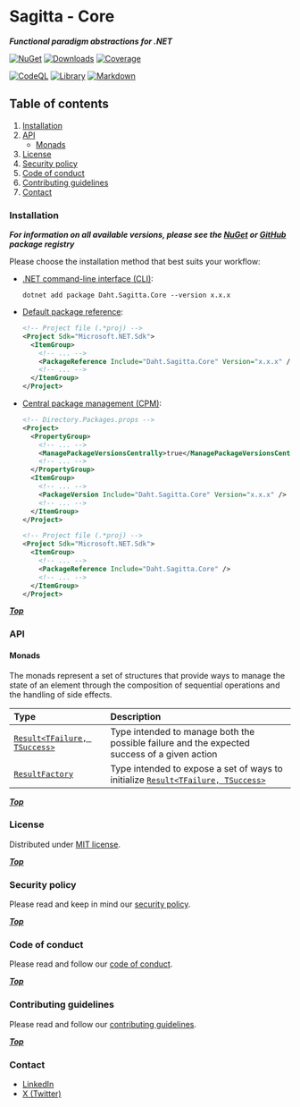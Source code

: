 # Sagitta - Core

***Functional paradigm abstractions for .NET***

[nuget-package-registry]: https://www.nuget.org/packages/Daht.Sagitta.Core

[![NuGet](https://img.shields.io/nuget/v/Daht.Sagitta.Core?style=for-the-badge&logo=nuget&logoColor=FFFFFF&label=NuGet&labelColor=000000&color=7950F2)][nuget-package-registry]
[![Downloads](https://img.shields.io/nuget/dt/Daht.Sagitta.Core?style=for-the-badge&logo=nuget&logoColor=FFFFFF&label=Downloads&labelColor=000000&color=7950F2)](https://www.nuget.org/stats/packages/Daht.Sagitta.Core?groupby=Version)
[![Coverage](https://img.shields.io/codecov/c/github/daht-x/sagitta-core?style=for-the-badge&logo=codecov&logoColor=FFFFFF&label=Coverage&labelColor=000000&color=7950F2)](https://app.codecov.io/gh/daht-x/sagitta-core)

[![CodeQL](https://img.shields.io/github/actions/workflow/status/daht-x/sagitta-core/codeql.yaml?style=for-the-badge&logo=github-actions&logoColor=FFFFFF&label=CodeQL&labelColor=000000)](https://github.com/daht-x/sagitta-core/actions/workflows/codeql.yaml)
[![Library](https://img.shields.io/github/actions/workflow/status/daht-x/sagitta-core/library.yaml?style=for-the-badge&logo=github-actions&logoColor=FFFFFF&label=Library&labelColor=000000)](https://github.com/daht-x/sagitta-core/actions/workflows/library.yaml)
[![Markdown](https://img.shields.io/github/actions/workflow/status/daht-x/sagitta-core/markdown.yaml?style=for-the-badge&logo=github-actions&logoColor=FFFFFF&label=Markdown&labelColor=000000)](https://github.com/daht-x/sagitta-core/actions/workflows/markdown.yaml)

## Table of contents

1. [Installation](#installation)
2. [API](#api)
   - [Monads](#monads)
3. [License](#license)
4. [Security policy](#security-policy)
5. [Code of conduct](#code-of-conduct)
6. [Contributing guidelines](#contributing-guidelines)
7. [Contact](#contact)

### Installation

***For information on all available versions, please see the [NuGet][nuget-package-registry] or [GitHub](https://github.com/daht-x/sagitta-core/pkgs/nuget/Daht.Sagitta.Core) package registry***

Please choose the installation method that best suits your workflow:

- [.NET command-line interface (CLI)](https://learn.microsoft.com/en-us/dotnet/core/tools):

  ```shell
  dotnet add package Daht.Sagitta.Core --version x.x.x
  ```

- [Default package reference](https://learn.microsoft.com/en-us/nuget/consume-packages/package-references-in-project-files):

  ```xml
  <!-- Project file (.*proj) -->
  <Project Sdk="Microsoft.NET.Sdk">
    <ItemGroup>
      <!-- ... -->
      <PackageReference Include="Daht.Sagitta.Core" Version="x.x.x" />
      <!-- ... -->
    </ItemGroup>
  </Project>
  ```

- [Central package management (CPM)](https://learn.microsoft.com/en-us/nuget/consume-packages/central-package-management):

  ```xml
  <!-- Directory.Packages.props -->
  <Project>
    <PropertyGroup>
      <!-- ... -->
      <ManagePackageVersionsCentrally>true</ManagePackageVersionsCentrally>
      <!-- ... -->
    </PropertyGroup>
    <ItemGroup>
      <!-- ... -->
      <PackageVersion Include="Daht.Sagitta.Core" Version="x.x.x" />
      <!-- ... -->
    </ItemGroup>
  </Project>
  ```

  ```xml
  <!-- Project file (.*proj) -->
  <Project Sdk="Microsoft.NET.Sdk">
    <ItemGroup>
      <!-- ... -->
      <PackageReference Include="Daht.Sagitta.Core" />
      <!-- ... -->
    </ItemGroup>
  </Project>
  ```

***[Top](#sagitta---core)***

### API

#### Monads

The monads represent a set of structures that provide ways to manage the state of an element through the composition of sequential operations and the handling of side effects.

[result]: https://github.com/daht-x/sagitta-core/blob/main/documentation/monads/result.md
[result-factory]: https://github.com/daht-x/sagitta-core/blob/main/documentation/monads/result-factory.md

| Type                                   | Description                                                                                  |
|:---------------------------------------|:---------------------------------------------------------------------------------------------|
| [`Result<TFailure, TSuccess>`][result] | Type intended to manage both the possible failure and the expected success of a given action |
| [`ResultFactory`][result-factory]      | Type intended to expose a set of ways to initialize [`Result<TFailure, TSuccess>`][result]   |

***[Top](#sagitta---core)***

### License

Distributed under [MIT license](https://github.com/daht-x/sagitta-core/blob/main/license).

***[Top](#sagitta---core)***

### Security policy

Please read and keep in mind our [security policy](https://github.com/daht-x/sagitta-core/blob/main/security.md).

***[Top](#sagitta---core)***

### Code of conduct

Please read and follow our [code of conduct](https://github.com/daht-x/sagitta-core/blob/main/code-of-conduct.md).

***[Top](#sagitta---core)***

### Contributing guidelines

Please read and follow our [contributing guidelines](https://github.com/daht-x/sagitta-core/blob/main/contributing.md).

***[Top](#sagitta---core)***

### Contact

- [LinkedIn](https://www.linkedin.com/in/daht-x)
- [X (Twitter)](https://twitter.com/_daht_x)
